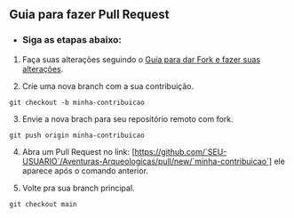 ## Guia para fazer Pull Request

* ### Siga as etapas abaixo:

1. Faça suas alterações seguindo o [Guia para dar Fork e fazer suas alterações](fork_utilizacao_git.md).

2. Crie uma nova branch com a sua contribuição.
```
git checkout -b minha-contribuicao
```

3. Envie a nova brach para seu repositório remoto com fork.
```
git push origin minha-contribuicao
```

4. Abra um Pull Request no link: [https://github.com/`SEU-USUARIO`/Aventuras-Arqueologicas/pull/new/`minha-contribuicao`] ele aparece após o comando anterior.

5. Volte pra sua branch principal.
```
git checkout main
```
